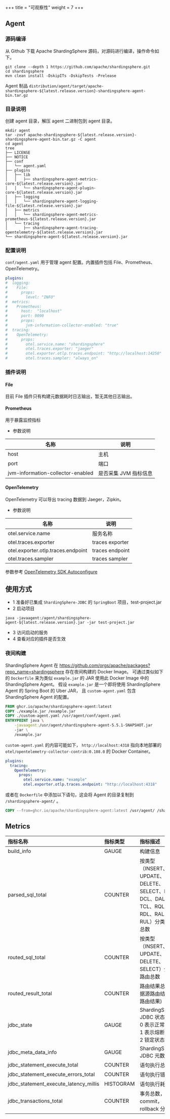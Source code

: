 +++
title = "可观察性"
weight = 7
+++

## Agent

### 源码编译

从 Github 下载 Apache ShardingSphere 源码，对源码进行编译，操作命令如下。

```shell
git clone --depth 1 https://github.com/apache/shardingsphere.git
cd shardingsphere
mvn clean install -DskipITs -DskipTests -Prelease
```
Agent 制品 `distribution/agent/target/apache-shardingsphere-${latest.release.version}-shardingsphere-agent-bin.tar.gz`

### 目录说明

创建 agent 目录，解压 agent 二进制包到 agent 目录。

```shell
mkdir agent
tar -zxvf apache-shardingsphere-${latest.release.version}-shardingsphere-agent-bin.tar.gz -C agent
cd agent
tree 
├── LICENSE
├── NOTICE
├── conf
│   └── agent.yaml
├── plugins
│   ├── lib
│   │   ├── shardingsphere-agent-metrics-core-${latest.release.version}.jar
│   │   └── shardingsphere-agent-plugin-core-${latest.release.version}.jar
│   ├── logging
│   │   └── shardingsphere-agent-logging-file-${latest.release.version}.jar
│   ├── metrics
│   │   └── shardingsphere-agent-metrics-prometheus-${latest.release.version}.jar
│   └── tracing
│       ├── shardingsphere-agent-tracing-opentelemetry-${latest.release.version}.jar
└── shardingsphere-agent-${latest.release.version}.jar
```

### 配置说明

`conf/agent.yaml` 用于管理 agent 配置。内置插件包括 File、Prometheus、OpenTelemetry。

```yaml
plugins:
#  logging:
#    File:
#      props:
#        level: "INFO"
#  metrics:
#    Prometheus:
#      host:  "localhost"
#      port: 9090
#      props:
#        jvm-information-collector-enabled: "true"
#  tracing:
#    OpenTelemetry:
#      props:
#        otel.service.name: "shardingsphere"
#        otel.traces.exporter: "jaeger"
#        otel.exporter.otlp.traces.endpoint: "http://localhost:14250"
#        otel.traces.sampler: "always_on"
```

### 插件说明

#### File

目前 File 插件只有构建元数据耗时日志输出，暂无其他日志输出。

#### Prometheus

用于暴露监控指标

* 参数说明

| 名称                               | 说明                |
|-----------------------------------|---------------------|
| host                              | 主机                 |
| port                              | 端口                 |
| jvm-information-collector-enabled | 是否采集 JVM 指标信息  |

#### OpenTelemetry

OpenTelemetry 可以导出 tracing 数据到 Jaeger，Zipkin。

* 参数说明

| 名称                                  | 说明                |
|-------------------------------------|----------------------|
| otel.service.name                   | 服务名称              |
| otel.traces.exporter                | traces exporter      |
| otel.exporter.otlp.traces.endpoint  | traces endpoint      |
| otel.traces.sampler                 | traces sampler       |

参数参考 [OpenTelemetry SDK Autoconfigure](https://github.com/open-telemetry/opentelemetry-java/tree/main/sdk-extensions/autoconfigure)

## 使用方式

+ 1 准备好已集成 `ShardingSphere-JDBC` 的 `SpringBoot` 项目，test-project.jar
+ 2 启动项目
```shell
java -javaagent:/agent/shardingsphere-agent-${latest.release.version}.jar -jar test-project.jar
```
+ 3 访问启动的服务
+ 4 查看对应的插件是否生效

### 夜间构建

ShardingSphere Agent 在 https://github.com/orgs/apache/packages?repo_name=shardingsphere 存在夜间构建的 Docker Image。
可通过类似如下的 `Dockerfile` 来为类似 `example.jar` 的 JAR 使用此 Docker Image 中的 ShardingSphere Agent。
假设 `example.jar` 是一个即将使用 ShardingSphere Agent 的 Spring Boot 的 Uber JAR，
且 `custom-agent.yaml` 包含 ShardingSphere Agent 的配置。

```dockerfile
FROM ghcr.io/apache/shardingsphere-agent:latest
COPY ./example.jar /example.jar
COPY ./custom-agent.yaml /usr/agent/conf/agent.yaml
ENTRYPOINT java \
    -javaagent:/usr/agent/shardingsphere-agent-5.5.1-SNAPSHOT.jar
    -jar \
    /example.jar
```

`custom-agent.yaml` 的内容可能如下，
`http://localhost:4318` 指向本地部署的 `otel/opentelemetry-collector-contrib:0.108.0` 的 Docker Container。

```yaml
plugins:
  tracing:
    OpenTelemetry:
      props:
        otel.service.name: "example"
        otel.exporter.otlp.traces.endpoint: "http://localhost:4318"
```

或者在 `Dockerfile` 中添加以下语句，这会将 Agent 的目录复制到 `/shardingsphere-agent/` 。

```dockerfile
COPY --from=ghcr.io/apache/shardingsphere-agent:latest /usr/agent/ /shardingsphere-agent/
```

## Metrics

| 指标名称                                 | 指标类型    | 指标描述                                                                                       |
|:----------------------------------------|:----------|:----------------------------------------------------------------------------------------------|
| build_info                              | GAUGE     | 构建信息                                                                                       |
| parsed_sql_total                        | COUNTER   | 按类型（INSERT、UPDATE、DELETE、SELECT、DDL、DCL、DAL、TCL、RQL、RDL、RAL、RUL）分类的解析总数        |
| routed_sql_total                        | COUNTER   | 按类型（INSERT、UPDATE、DELETE、SELECT）分类的路由总数                                             |
| routed_result_total                     | COUNTER   | 路由结果总数(数据源路由结果、表路由结果)                                                            |
| jdbc_state                              | GAUGE     | ShardingSphere-JDBC 状态信息。0 表示正常状态；1 表示熔断状态；2 锁定状态                              |
| jdbc_meta_data_info                     | GAUGE     | ShardingSphere-JDBC 元数据信息                                                                  |
| jdbc_statement_execute_total            | COUNTER   | 语句执行总数                                                                                    |
| jdbc_statement_execute_errors_total     | COUNTER   | 语句执行错误总数                                                                                 |
| jdbc_statement_execute_latency_millis   | HISTOGRAM | 语句执行耗时                                                                                    |
| jdbc_transactions_total                 | COUNTER   | 事务总数，按 commit，rollback 分类                                                                |
